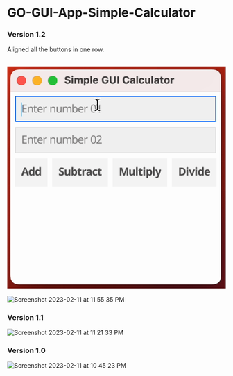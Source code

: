 # GO-GUI-App-Simple-Calculator

### Version 1.2
Aligned all the buttons in one row.
<br><br>

![Calculator Working](https://github.com/sd4483/GO-GUI-App-Simple-Calculator/blob/main/Simple%20GUI%20Calculator.gif)

<img width="280" alt="Screenshot 2023-02-11 at 11 55 35 PM" src="https://user-images.githubusercontent.com/21117963/218286032-2439b895-c37c-480f-933a-3f067f284ed6.png">

### Version 1.1
<img width="621" alt="Screenshot 2023-02-11 at 11 21 33 PM" src="https://user-images.githubusercontent.com/21117963/218285266-fde163af-5528-4abf-ab53-4d6c0f022dde.png">

### Version 1.0

![Screenshot 2023-02-11 at 10 45 23 PM](https://user-images.githubusercontent.com/21117963/218284211-88679338-910e-4a04-848e-cda65bedd1ed.png)

